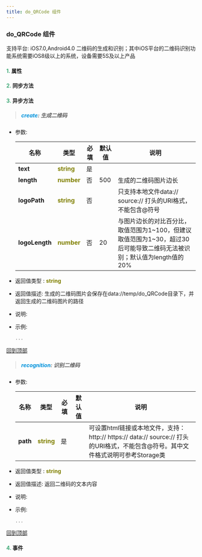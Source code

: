 ```yaml
---
title: do_QRCode 组件
---
```


### do_QRCode 组件

 支持平台: iOS7.0,Android4.0
 二维码的生成和识别；其中iOS平台的二维码识别功能系统需要iOS8级以上的系统，设备需要5S及以上产品

#### <font color ='#40A977'>**1.**</font> 属性

#### <font color ='#40A977'>**2.**</font> 同步方法

#### <font color ='#40A977'>**3.**</font> 异步方法

>##### <font color ='#0092db'>**create**</font>: 生成二维码

- 参数:

  名称 | 类型 |必填|默认值|说明
  ---- |-------------  |--------------|--------|------
  **text** |<font color ='#808000'>**string**</font> | 是 | |
  **length** |<font color ='#808000'>**number**</font> | 否 | 500|生成的二维码图片边长
  **logoPath** |<font color ='#808000'>**string**</font> | 否 | |只支持本地文件data:// source:// 打头的URI格式，不能包含@符号
  **logoLength** |<font color ='#808000'>**number**</font> | 否 | 20|与图片边长的对比百分比，取值范围为1~100，但建议取值范围为1~30，超过30后可能导致二维码无法被识别；默认值为length值的20%
- 返回值类型 : <font color ='#808000'>**string**</font>
- 返回值描述: 生成的二维码图片会保存在data://temp/do_QRCode目录下，并返回生成的二维码图片的路径
- 说明: 
- 示例:

  ```javascript
  ...

  ```

[回到顶部](#top)

>##### <font color ='#0092db'>**recognition**</font>: 识别二维码

- 参数:

  名称 | 类型 |必填|默认值|说明
  ---- |-------------  |--------------|--------|------
  **path** |<font color ='#808000'>**string**</font> | 是 | |可设置html链接或本地文件，支持：http:// https:// data:// source:// 打头的URI格式，不能包含@符号。其中文件格式说明可参考Storage类
- 返回值类型 : <font color ='#808000'>**string**</font>
- 返回值描述: 返回二维码的文本内容
- 说明: 
- 示例:

  ```javascript
  ...

  ```

[回到顶部](#top)


#### <font color ='#40A977'>**4.**</font> 事件


